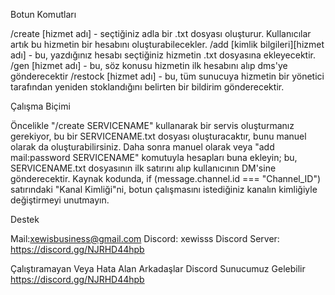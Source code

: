 Botun Komutları

/create [hizmet adı] - seçtiğiniz adla bir .txt dosyası oluşturur. Kullanıcılar artık bu hizmetin bir hesabını oluşturabilecekler.
/add [kimlik bilgileri][hizmet adı] - bu, yazdığınız hesabı seçtiğiniz hizmetin .txt dosyasına ekleyecektir.
/gen [hizmet adı] - bu, söz konusu hizmetin ilk hesabını alıp dms'ye gönderecektir
/restock [hizmet adı] - bu, tüm sunucuya hizmetin bir yönetici tarafından yeniden stoklandığını belirten bir bildirim gönderecektir.

Çalışma Biçimi

Öncelikle "/create SERVICENAME" kullanarak bir servis oluşturmanız gerekiyor, bu bir SERVICENAME.txt dosyası oluşturacaktır, bunu manuel olarak da oluşturabilirsiniz.
Daha sonra manuel olarak veya "add mail:password SERVICENAME" komutuyla hesapları buna ekleyin; bu, SERVICENAME.txt dosyasının ilk satırını alıp kullanıcının DM'sine gönderecektir. Kaynak kodunda, if (message.channel.id === "Channel_ID") satırındaki "Kanal Kimliği"ni, botun çalışmasını istediğiniz kanalın kimliğiyle değiştirmeyi unutmayın.

Destek

Mail:xewisbusiness@gmail.com
Discord: xewisss
Discord Server: https://discord.gg/NJRHD44hpb

Çalıştıramayan Veya Hata Alan Arkadaşlar Discord Sunucumuz Gelebilir https://discord.gg/NJRHD44hpb